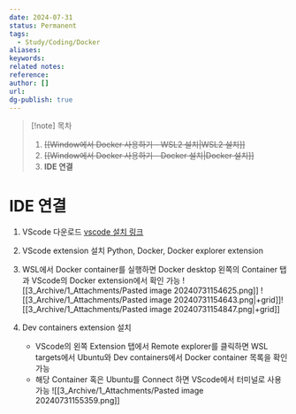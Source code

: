 ```yaml
---
date: 2024-07-31
status: Permanent
tags:
  - Study/Coding/Docker
aliases: 
keywords: 
related notes: 
reference: 
author: []
url: 
dg-publish: true
---
```

>[!note] 목차
>1. ~~[[Window에서 Docker 사용하기 - WSL2 설치|WSL2 설치]]~~
>2. ~~[[Window에서 Docker 사용하기 - Docker 설치|Docker 설치]]~~
>3. **IDE 연결**

# IDE 연결
1. VScode 다운로드
	[vscode 설치 링크](https://code.visualstudio.com/docs/?dv=win)

1. VScode extension 설치
   Python, Docker, Docker explorer extension

1. WSL에서 Docker container를 실행하면 Docker desktop 왼쪽의 Container 탭과 VScode의 Docker extension에서 확인 가능
   ![[3_Archive/1_Attachments/Pasted image 20240731154625.png]]
   ![[3_Archive/1_Attachments/Pasted image 20240731154643.png|+grid]]![[3_Archive/1_Attachments/Pasted image 20240731154847.png|+grid]]
2. Dev containers extension 설치
   - VScode의 왼쪽 Extension 탭에서 Remote explorer를 클릭하면 WSL targets에서 Ubuntu와 Dev containers에서 Docker container 목록을 확인 가능
   - 해당 Container 혹은 Ubuntu를 Connect 하면 VScode에서 터미널로 사용 가능
	![[3_Archive/1_Attachments/Pasted image 20240731155359.png]]
